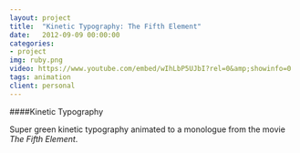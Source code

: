 ```yaml
---
layout: project
title:  "Kinetic Typography: The Fifth Element"
date:   2012-09-09 00:00:00
categories:
- project
img: ruby.png
video: https://www.youtube.com/embed/wIhLbP5UJbI?rel=0&amp;showinfo=0
tags: animation
client: personal
---
```

####Kinetic Typography

Super green kinetic typography animated to a monologue from the movie _The Fifth Element_.
